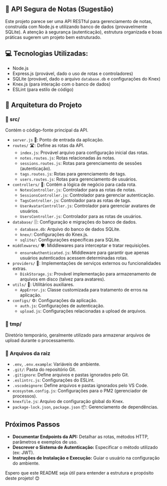 ## 🔐 API Segura de Notas (Sugestão) 

Este projeto parece ser uma API RESTful para gerenciamento de notas, construída com Node.js e utilizando banco de dados (provavelmente SQLite). A atenção à segurança (autenticação),  estrutura organizada e boas práticas sugerem um projeto bem estruturado. 

## 💻 Tecnologias Utilizadas:

- Node.js
- Express.js (provável, dado o uso de rotas e controladores)
- SQLite (provável, dado o arquivo `database.db` e configurações do Knex)
- Knex.js (para interação com o banco de dados)
- ESLint (para estilo de código)

## 📂 Arquitetura do Projeto

### 📁 src/

Contém o código-fonte principal da API.

- `server.js` 🚀: Ponto de entrada da aplicação.
- `routes/` 🛣️: Define as rotas da API.
    - `index.js`:  Provável arquivo para configuração inicial das rotas.
    - `notes.routes.js`: Rotas relacionadas às notas.
    - `sessions.routes.js`: Rotas para gerenciamento de sessões (autenticação).
    - `tags.routes.js`: Rotas para gerenciamento de tags.
    - `users.routes.js`: Rotas para gerenciamento de usuários. 
- `controllers/` 🧠: Contém a lógica de negócio para cada rota.
    - `NotesController.js`: Controlador para as rotas de notas.
    - `SessionsController.js`: Controlador para gerenciar autenticação.
    - `TagsController.js`: Controlador para as rotas de tags.
    - `UserAvatarController.js`: Controlador para gerenciar avatares de usuários.
    - `UsersController.js`: Controlador para as rotas de usuários.
- `database/` 🗄️: Configuração e migrações do banco de dados.
    - `database.db`: Arquivo do banco de dados SQLite.
    - `knex/`: Configurações do Knex.js.
    - `sqlite/`:  Configurações específicas para SQLite.
- `middlewares/` 🛡️: Middlewares para interceptar e tratar requisições.
    - `ensureAuthenticated.js`: Middleware para garantir que apenas usuários autenticados acessem determinadas rotas.
- `providers/`  🔌: Implementações de serviços externos ou funcionalidades extras. 
    - `DiskStorage.js`:  Provável implementação para armazenamento de arquivos em disco (talvez para avatares).
- `utils/` 🧰:  Utilitários auxiliares.
    - `AppError.js`: Classe customizada para tratamento de erros na aplicação.
- `configs/` ⚙️: Configurações da aplicação.
    - `auth.js`: Configurações de autenticação.
    - `upload.js`: Configurações relacionadas a upload de arquivos. 

### 📁 tmp/

Diretório temporário, geralmente utilizado para armazenar arquivos de upload durante o processamento. 

### 📄 Arquivos da raiz

- `.env`, `.env.example`:  Variáveis de ambiente.
- `.git/`: Pasta do repositório Git.
- `.gitignore`: Define arquivos e pastas ignorados pelo Git.
- `.eslintrc.js`: Configurações do ESLint.
- `.vscodeignore`: Define arquivos e pastas ignorados pelo VS Code.
- `ecosystem.config.js`: Configurações para o PM2 (gerenciador de processos).
- `knexfile.js`: Arquivo de configuração global do Knex. 
- `package-lock.json`, `package.json` 📦: Gerenciamento de dependências. 

## Próximos Passos

- **Documentar Endpoints da API:** Detalhar as rotas, métodos HTTP, parâmetros e exemplos de uso.
- **Descrever o Sistema de Autenticação:** Especificar o método utilizado (ex: JWT).
- **Instruções de Instalação e Execução:** Guiar o usuário na configuração do ambiente. 

Espero que este README seja útil para entender a estrutura e propósito deste projeto! 😊 
